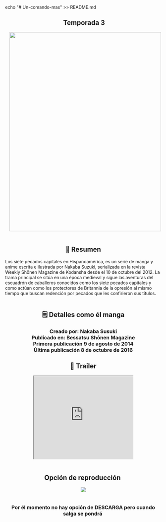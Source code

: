 echo "# Un-comando-mas" >> README.md
<h2 style="text-align: center;">&nbsp;Temporada 3</h2><div class="separator" style="clear: both; text-align: center;"><a href="https://1.bp.blogspot.com/-xGa8zYf1cjY/YE_dKK9SGTI/AAAAAAAAAD8/opq5Tr2vaEAuQrH6KKhBXZL1G2DWFmkXgCLcBGAsYHQ/s309/IMG_20210307_135342.png" style="margin-left: 1em; margin-right: 1em;"><img border="0" data-original-height="309" data-original-width="236" height="640" src="https://1.bp.blogspot.com/-xGa8zYf1cjY/YE_dKK9SGTI/AAAAAAAAAD8/opq5Tr2vaEAuQrH6KKhBXZL1G2DWFmkXgCLcBGAsYHQ/w489-h640/IMG_20210307_135342.png" width="489" /></a></div><div class="separator" style="clear: both; text-align: center;"><br /></div><h2 style="clear: both; text-align: center;">📝 Resumen</h2><div>Los siete pecados capitales en Hispanoamérica, es un serie de manga y anime escrita e ilustrada por Nakaba Suzuki, serializada en la revista Weekly Shōnen Magazine de Kodansha desde el 10 de octubre del 2012. La trama principal se sitúa en una época medieval y sigue las aventuras del escuadrón de caballeros conocidos como los siete pecados capitales y como actúan como los protectores de Britannia de la opresión al mismo tiempo que buscan redención por pecados que les confirieron sus títulos.</div><div><br /></div><h2 style="text-align: center;">🗒 Detalles como él manga</h2><h3 style="text-align: center;"><b>Creado por: Nakaba Susuki<br /></b><b>Publicado en: Bessatsu Shōnen Magazine<br /></b><b>Primera publicación 9 de agosto de 2014<br /></b><b>Última publicación 8 de octubre de 2016</b></h3><h2 style="text-align: center;">🎦 Trailer</h2><div class="separator" style="clear: both; text-align: center;"><iframe allowfullscreen="" class="BLOG_video_class" height="266" src="https://www.youtube.com/embed/N_vIsIoaRok" width="320" youtube-src-id="N_vIsIoaRok"></iframe></div><br /><h2 style="text-align: center;">Opción de reproducción&nbsp;</h2><div class="separator" style="clear: both; text-align: center;"><a href="https://youtu.be/kLB4KfKJNuQ" style="margin-left: 1em; margin-right: 1em;"><img border="0" data-original-height="199" data-original-width="320" src="https://1.bp.blogspot.com/-w94U7tIfopU/YE_gYjuNKcI/AAAAAAAAAEE/kDdpeMl8dr0uml2ngoeqzYiFQ7AqA89vwCLcBGAsYHQ/s0/boton-ver-pelicula.png" /></a></div><br /><h3 style="text-align: center;">Por él momento no hay opción de DESCARGA pero cuando salga se pondrá&nbsp;</h3><p></p>
